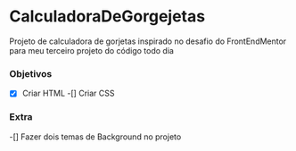 # CalculadoraDeGorgejetas
Projeto de calculadora de gorjetas inspirado no desafio do FrontEndMentor para meu terceiro projeto do código todo dia

### Objetivos
-[x] Criar HTML
-[] Criar CSS


### Extra
-[] Fazer dois temas de Background no projeto
